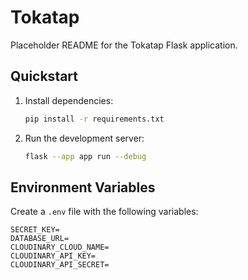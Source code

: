 # Tokatap

Placeholder README for the Tokatap Flask application.

## Quickstart

1. Install dependencies:
   ```bash
   pip install -r requirements.txt
   ```
2. Run the development server:
   ```bash
   flask --app app run --debug
   ```

## Environment Variables

Create a `.env` file with the following variables:

```
SECRET_KEY=
DATABASE_URL=
CLOUDINARY_CLOUD_NAME=
CLOUDINARY_API_KEY=
CLOUDINARY_API_SECRET=
```
